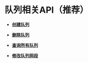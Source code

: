 # 队列相关API（推荐）<a name="dli_02_0193"></a>

-   **[创建队列](创建队列.md)**  

-   **[删除队列](删除队列.md)**  

-   **[查询所有队列](查询所有队列.md)**  

-   **[修改队列网段](修改队列网段.md)**  


